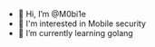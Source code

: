 - 👋 Hi, I’m @M0bi1e
- 👀 I'm interested in Mobile security
- 🌱 I’m currently learning golang

<!---
M0bi1e/M0bi1e is a ✨ special ✨ repository because its `README.md` (this file) appears on your GitHub profile.
You can click the Preview link to take a look at your changes.
--->
